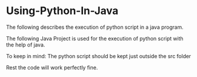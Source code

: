 # Using-Python-In-Java
The following describes the execution of python script in a java program.

The following Java Project is used for the execution of python script with the help of java.

To keep in mind:
  The python script should be kept just outside the src folder
  
Rest the code will work perfectly fine.
